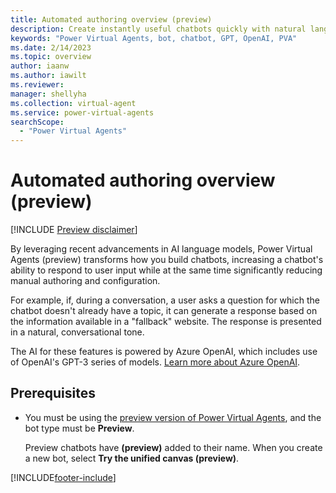 ```yaml
---
title: Automated authoring overview (preview)
description: Create instantly useful chatbots quickly with natural language understanding-based authoring capabilities in Power Virtual Agents.
keywords: "Power Virtual Agents, bot, chatbot, GPT, OpenAI, PVA"
ms.date: 2/14/2023
ms.topic: overview
author: iaanw
ms.author: iawilt
ms.reviewer: 
manager: shellyha
ms.collection: virtual-agent
ms.service: power-virtual-agents
searchScope:
  - "Power Virtual Agents"
---
```

# Automated authoring overview (preview)

[!INCLUDE [Preview disclaimer](includes/cc-beta-prerelease-disclaimer.md)]

By leveraging recent advancements in AI language models, Power Virtual Agents (preview) transforms how you build chatbots, increasing a chatbot's ability to respond to user input while at the same time significantly reducing manual authoring and configuration.

For example, if, during a conversation, a user asks a question for which the chatbot doesn't already have a topic, it can generate a response based on the information available in a "fallback" website. The response is presented in a natural, conversational tone. 

The AI for these features is powered by Azure OpenAI, which includes use of OpenAI's GPT-3 series of models. [Learn more about Azure OpenAI](/legal/cognitive-services/openai/transparency-note). 

## Prerequisites
- You must be using the [preview version of Power Virtual Agents](preview/overview.md), and the bot type must be **Preview**.  
  
  Preview chatbots have **(preview)** added to their name. When you create a new bot, select **Try the unified canvas (preview)**.


[!INCLUDE[footer-include](includes/footer-banner.md)]
